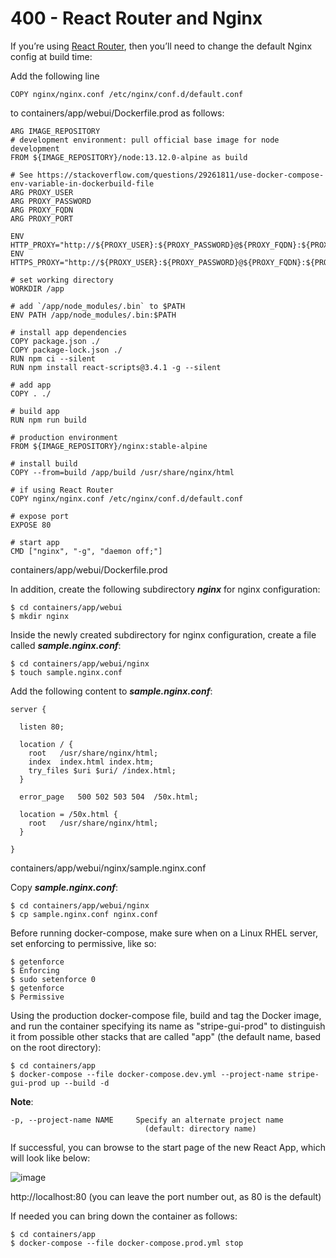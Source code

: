 # 400 - React Router and Nginx

If you’re using [React Router](https://reacttraining.com/react-router/), then you’ll need to change the default Nginx config at build time:

Add the following line 
```
COPY nginx/nginx.conf /etc/nginx/conf.d/default.conf
```
to containers/app/webui/Dockerfile.prod as follows:

```
ARG IMAGE_REPOSITORY
# development environment: pull official base image for node development
FROM ${IMAGE_REPOSITORY}/node:13.12.0-alpine as build

# See https://stackoverflow.com/questions/29261811/use-docker-compose-env-variable-in-dockerbuild-file
ARG PROXY_USER
ARG PROXY_PASSWORD
ARG PROXY_FQDN
ARG PROXY_PORT

ENV HTTP_PROXY="http://${PROXY_USER}:${PROXY_PASSWORD}@${PROXY_FQDN}:${PROXY_PORT}"
ENV HTTPS_PROXY="http://${PROXY_USER}:${PROXY_PASSWORD}@${PROXY_FQDN}:${PROXY_PORT}"

# set working directory
WORKDIR /app

# add `/app/node_modules/.bin` to $PATH
ENV PATH /app/node_modules/.bin:$PATH

# install app dependencies
COPY package.json ./
COPY package-lock.json ./
RUN npm ci --silent
RUN npm install react-scripts@3.4.1 -g --silent

# add app
COPY . ./

# build app
RUN npm run build

# production environment
FROM ${IMAGE_REPOSITORY}/nginx:stable-alpine

# install build
COPY --from=build /app/build /usr/share/nginx/html

# if using React Router
COPY nginx/nginx.conf /etc/nginx/conf.d/default.conf

# expose port
EXPOSE 80

# start app
CMD ["nginx", "-g", "daemon off;"]
```
containers/app/webui/Dockerfile.prod

In addition, create the following subdirectory ***nginx*** for nginx configuration:

```
$ cd containers/app/webui
$ mkdir nginx
```

Inside the newly created subdirectory for nginx configuration, create a file called ***sample.nginx.conf***:

```
$ cd containers/app/webui/nginx
$ touch sample.nginx.conf
```

Add the following content to ***sample.nginx.conf***:

```
server {

  listen 80;

  location / {
    root   /usr/share/nginx/html;
    index  index.html index.htm;
    try_files $uri $uri/ /index.html;
  }

  error_page   500 502 503 504  /50x.html;

  location = /50x.html {
    root   /usr/share/nginx/html;
  }

}
```
containers/app/webui/nginx/sample.nginx.conf

Copy ***sample.nginx.conf***:

```
$ cd containers/app/webui/nginx
$ cp sample.nginx.conf nginx.conf
```

Before running docker-compose, make sure when on a Linux RHEL server, set enforcing to permissive, like so:

```
$ getenforce
$ Enforcing
$ sudo setenforce 0
$ getenforce
$ Permissive
```

Using the production docker-compose file, build and tag the Docker image, and run the container specifying its name as "stripe-gui-prod" to distinguish it from possible other stacks that are called "app" (the default name, based on the root directory):

```
$ cd containers/app
$ docker-compose --file docker-compose.dev.yml --project-name stripe-gui-prod up --build -d
```

**Note**:   
```
-p, --project-name NAME     Specify an alternate project name
                              (default: directory name)
``` 

If successful, you can browse to the start page of the new React App, which will look like below:

![image](https://user-images.githubusercontent.com/12828104/150975652-7072c0bd-18bb-4d55-925b-7dfd9f42e85e.png)

http://localhost:80 (you can leave the port number out, as 80 is the default)

If needed you can bring down the container as follows:

```
$ cd containers/app
$ docker-compose --file docker-compose.prod.yml stop
```
